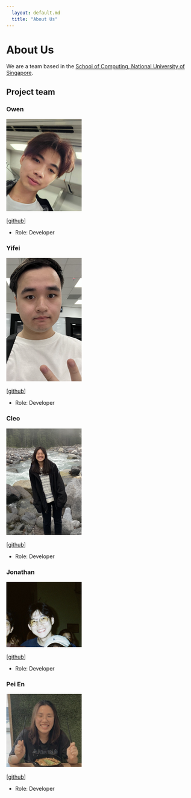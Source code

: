 ```yaml
---
  layout: default.md
  title: "About Us"
---
```


# About Us

We are a team based in the [School of Computing, National University of Singapore](http://www.comp.nus.edu.sg).

## Project team

### Owen

<img src="images/owenong1.png" width="200px">

[[github](https://github.com/owenong1)]
* Role: Developer

### Yifei

<img src="images/peterxgd.png" width="200px">

[[github](http://github.com/peterXGD)]
* Role: Developer

### Cleo

<img src="images/cleowenxuan.png" width="200px">

[[github](http://github.com/cleowenxuan)]
* Role: Developer

### Jonathan

<img src="images/jonpwk.png" width="200px">

[[github](http://github.com/jonpwk)]
* Role: Developer

### Pei En

<img src="images/peienlim.png" width="200px">

[[github](http://github.com/peienlim)]
* Role: Developer
